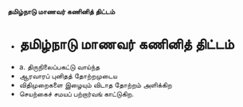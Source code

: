 **தமிழ்நாடு மாணவர் கணினித் திட்டம்**
- # தமிழ்நாடு மாணவர் கணினித் திட்டம்
- a. திருநிலைப்பகட்டு வாய்ந்த
- ஆரவாரப் புனிதத் தோற்றமுடைய
- விதிமுறைகளை இழையும் விடாத தோற்றம் அளிக்கிற
- செயற்கைச் சமயப் பற்றார்வங் காட்டுகிற.

